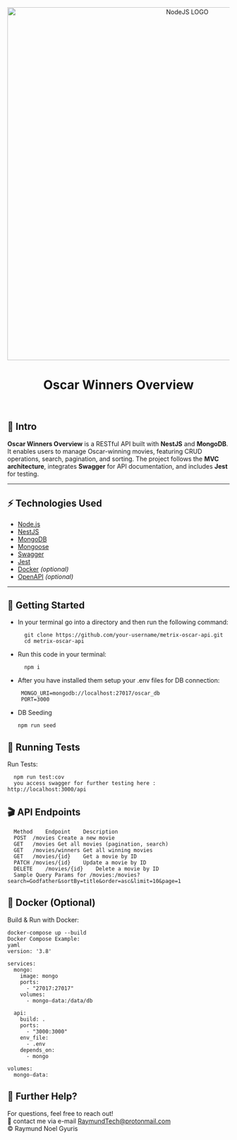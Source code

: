 <div align="center">
  <img src="https://bs-uploads.toptal.io/blackfish-uploads/components/seo/content/og_image_file/og_image/777184/secure-rest-api-in-nodejs-18f43b3033c239da5d2525cfd9fdc98f.png" alt="NodeJS LOGO" width=800 />
  <p></p>
  <h1>Oscar Winners Overview</h1>
  <br />
</div>


## 👋 Intro

**Oscar Winners Overview** is a RESTful API built with **NestJS** and **MongoDB**. It enables users to manage Oscar-winning movies, featuring CRUD operations, search, pagination, and sorting. The project follows the **MVC architecture**, integrates **Swagger** for API documentation, and includes **Jest** for testing.

---

## ⚡ Technologies Used

- [Node.js](https://nodejs.org/)  
- [NestJS](https://nestjs.com/)  
- [MongoDB](https://www.mongodb.com/)  
- [Mongoose](https://mongoosejs.com/)  
- [Swagger](https://swagger.io/)  
- [Jest](https://jestjs.io/)  
- [Docker](https://www.docker.com/) *(optional)*  
- [OpenAPI](https://www.openapis.org/) *(optional)*  

---

## 🚀 Getting Started

- In your terminal go into a directory and then run the following command:

        git clone https://github.com/your-username/metrix-oscar-api.git
        cd metrix-oscar-api

- Run this code in your terminal:

        npm i

- After you have installed them setup your .env files for DB connection:

       MONGO_URI=mongodb://localhost:27017/oscar_db
       PORT=3000
- DB Seeding 

      npm run seed
## 🧪 Running Tests
Run Tests:

      npm run test:cov
      you access swagger for further testing here : http://localhost:3000/api

## 🎬 API Endpoints
      Method	Endpoint	Description
      POST	/movies	Create a new movie
      GET	/movies	Get all movies (pagination, search)
      GET	/movies/winners	Get all winning movies
      GET	/movies/{id}	Get a movie by ID
      PATCH	/movies/{id}	Update a movie by ID
      DELETE	/movies/{id}	Delete a movie by ID
      Sample Query Params for /movies:/movies?search=Godfather&sortBy=title&order=asc&limit=10&page=1
## 🐳 Docker (Optional)
Build & Run with Docker:

    docker-compose up --build
    Docker Compose Example:
    yaml
    version: '3.8'
    
    services:
      mongo:
        image: mongo
        ports:
          - "27017:27017"
        volumes:
          - mongo-data:/data/db
    
      api:
        build: .
        ports:
          - "3000:3000"
        env_file:
          - .env
        depends_on:
          - mongo
    
    volumes:
      mongo-data:
## 👊 Further Help?
For questions, feel free to reach out!  <br />
📧 contact me via e-mail RaymundTech@protonmail.com <br/>
© Raymund Noel Gyuris <br />

<br />
